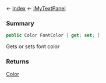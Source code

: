 ← [Index](Api-Index) ← [IMyTextPanel](Sandbox.ModAPI.Ingame.IMyTextPanel)

### Summary

```csharp
public Color FontColor { get; set; }
```

Gets or sets font color

### Returns

[Color](VRageMath.Color)

